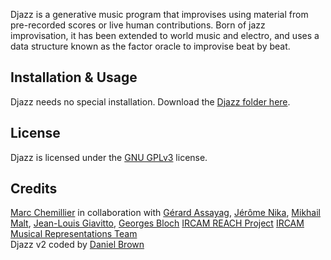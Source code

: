 Djazz is a generative music program that improvises using material from pre-recorded scores or live human contributions. Born of jazz improvisation, it has been extended to world music and electro, and uses a data structure known as the factor oracle to improvise beat by beat.

## Installation & Usage
Djazz needs no special installation.
Download the [Djazz folder here](https://github.com/DYCI2/Djazz_2.0).

## License

Djazz is licensed under the [GNU GPLv3](https://www.gnu.org/licenses/gpl-3.0.html) license.

## Credits

[Marc Chemillier](https://www.ehess.fr/fr/personne/marc-chemillier) in collaboration with
[Gérard Assayag](https://www.ircam.fr/person/gerard-assayag), 
[Jérôme Nika](https://jeromenika.com/), 
[Mikhail Malt](https://www.ircam.fr/person/mikhail-malt),
[Jean-Louis Giavitto](https://www.ircam.fr/person/jean-louis-giavitto),
[Georges Bloch](https://creaa.unistra.fr/le-creaa/gream/organisation/membres/chercheurs/georges-bloch/)
[IRCAM REACH Project](https://www.ircam.fr/projects/pages/reach-project)
[IRCAM Musical Representations Team](http://repmus.ircam.fr/home)  
Djazz v2 coded by [Daniel Brown](http://www.danielbrownmusic.com)

